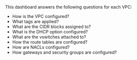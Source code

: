 This dashboard answers the following questions for each VPC:

- How is the VPC configured?
- What tags are applied?
- What are the CIDR blocks assigned to?
- What is the DHCP option configured?
- What are the vswitches attached to?
- How the route tables are configured?
- How are NACLs configured?
- How gateways and security groups are configured?